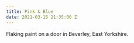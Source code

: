 ```yaml
---
title: Pink & Blue
date: 2021-03-15 21:35:00 Z
---
```


Flaking paint on a door in Beverley, East Yorkshire. 